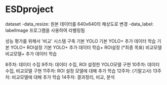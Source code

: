 # ESDproject

dataset
  -data_resize: 원본 데이터를 640x640의 해상도로 변경
  -data_label: labelImage 프로그램을 사용하여 라벨링됨

성능 평가를 위해서 '비교' 시스템 구축
  기본 YOLO
  기본 YOLO+ 추가 데이터 학습
  기본 YOLO+ ROI설정
  기본 YOLO+ 추가 데이터 학습+ ROI설정 (*최종 목표)
  비교모델
  비교모델+ 추가 데이터 학습


8주차: 데이터 수집
9주차: 데이터 수집, ROI 설정한 YOLO모델 구현
10주차: 데이터 수집, 비교모델 구현
11주차: ROI 설정 모델에 대해 추가 학습
12주차: (기말고사)
13주차: 비교모델에 대해 추가 학습
14주차: 결과정리, 비교, 분석
